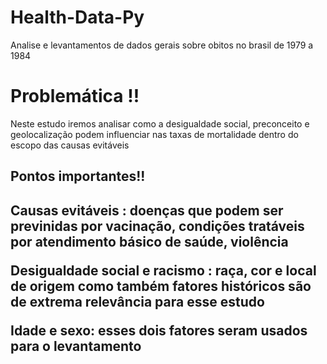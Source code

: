 # Health-Data-Py
Analise e levantamentos de dados gerais sobre obitos no brasil de 1979 a 1984

<h1>Problemática !!</h1>
<p>Neste estudo iremos analisar como a desigualdade social, preconceito e geolocalização podem influenciar nas taxas de mortalidade dentro do escopo das causas evitáveis</p>

<h2>Pontos importantes!!<h2>
<p>Causas evitáveis : doenças que podem ser previnidas por vacinação, condições tratáveis por atendimento básico de saúde, violência </p>
<p>Desigualdade social e racismo : raça, cor e local de origem como também fatores históricos são de extrema relevância para esse estudo</p>
<p>Idade e sexo: esses dois fatores seram usados para o levantamento </p>


